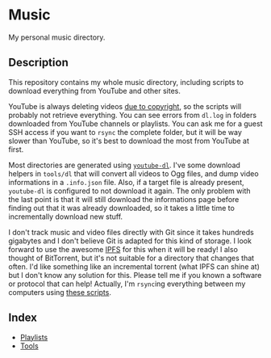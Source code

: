 Music
=====

My personal music directory.

Description
-----------

This repository contains my whole music directory, including scripts to
download everything from YouTube and other sites.

YouTube is always deleting videos [due to
copyright](http://ploum.net/im-a-pirate/), so the scripts will probably
not retrieve everything. You can see errors from `dl.log` in folders
downloaded from YouTube channels or playlists. You can ask me for a
guest SSH access if you want to `rsync` the complete folder, but it will
be way slower than YouTube, so it's best to download the most from
YouTube at first.

Most directories are generated using
[`youtube-dl`](https://github.com/rg3/youtube-dl/). I've some download
helpers in `tools/dl` that will convert all videos to Ogg files, and
dump video informations in a `.info.json` file. Also, if a target file
is already present, `youtube-dl` is configured to not download it again.
The only problem with the last point is that it will still download the
informations page before finding out that it was already downloaded, so
it takes a little time to incrementally download new stuff.

I don't track music and video files directly with Git since it takes
hundreds gigabytes and I don't believe Git is adapted for this kind
of storage. I look forward to use the awesome [IPFS](http://ipfs.io/)
for this when it will be ready! I also thought of BitTorrent, but it's
not suitable for a directory that changes that often. I'd like something
like an incremental torrent (what IPFS can shine at) but I don't know
any solution for this. Please tell me if you known a software or
protocol that can help! Actually, I'm `rsync`ing everything between my
computers using [these scripts](tools/sync).

Index
-----

* [Playlists](playlists)
* [Tools](tools)
